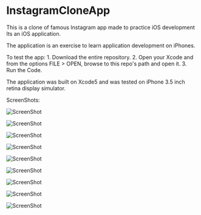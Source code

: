 ﻿# InstagramCloneApp
This  is a clone of famous Instagram app made to practice iOS development
Its an iOS application.

The application is an exercise to learn application development on iPhones.

To test the app: 1. Download the entire repository. 2. Open your Xcode and from the options FILE > OPEN, browse to this repo's path and open it. 3. Run the Code.

The application was built on Xcode5 and was tested on iPhone 3.5 inch retina display simulator.

ScreenShots:

![ScreenShot](https://raw.githubusercontent.com/ZeekHuge/InstagramCloneApp/master/Screenshots/ScreenShot9.png)

![ScreenShot](https://raw.githubusercontent.com/ZeekHuge/InstagramCloneApp/master/Screenshots/ScreenShot8.png)

![ScreenShot](https://raw.githubusercontent.com/ZeekHuge/InstagramCloneApp/master/Screenshots/ScreenShot7.png)

![ScreenShot](https://raw.githubusercontent.com/ZeekHuge/InstagramCloneApp/master/Screenshots/ScreenShot6.png)

![ScreenShot](https://raw.githubusercontent.com/ZeekHuge/InstagramCloneApp/master/Screenshots/ScreenShot5.png)

![ScreenShot](https://raw.githubusercontent.com/ZeekHuge/InstagramCloneApp/master/Screenshots/ScreenShot4.png)

![ScreenShot](https://raw.githubusercontent.com/ZeekHuge/InstagramCloneApp/master/Screenshots/ScreenShot3.png)

![ScreenShot](https://raw.githubusercontent.com/ZeekHuge/InstagramCloneApp/master/Screenshots/ScreenShot2.png)

![ScreenShot](https://raw.githubusercontent.com/ZeekHuge/InstagramCloneApp/master/Screenshots/ScreenShot1.png)


































































